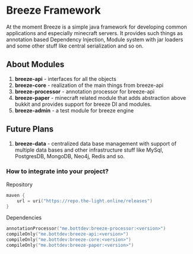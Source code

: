 # Breeze Framework

At the moment Breeze is a simple java framework for developing common applications and especially minecraft servers. It provides such things as annotation based Dependency Injection, Module system with jar loaders and some other stuff like central serialization and so on.

## About Modules
1. **breeze-api** - interfaces for all the objects
2. **breeze-core** - realization of the main things from breeze-api
3. **breeze-processor** - annotation processor for breeze-api
4. **breeze-paper** - minecraft related module that adds abstraction above bukkit and provides support for breeze DI and modules.
5. **breeze-admin** - a test module for breeze engine

## Future Plans
1. **breeze-data** - centralized data base management with support of multiple data bases and other infrastructure stuff like MySql, PostgresDB, MongoDB, Neo4j, Redis and so.  

### How to integrate into your project?

Repository
```kotlin
maven {
    url = uri("https://repo.the-light.online/releases")
}
```

Dependencies
```kotlin
annotationProcessor("me.bottdev:breeze-processor:<version>")
compileOnly("me.bottdev:breeze-api:<version>")
compileOnly("me.bottdev:breeze-core:<version>")
compileOnly("me.bottdev:breeze-paper:<version>")
```